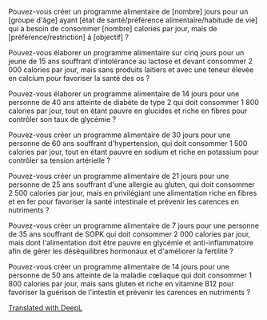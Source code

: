 Pouvez-vous créer un programme alimentaire de [nombre] jours pour un [groupe d'âge] ayant [état de santé/préférence alimentaire/habitude de vie] qui a besoin de consommer [nombre] calories par jour, mais de [préférence/restriction] à [objectif] ?

Pouvez-vous élaborer un programme alimentaire sur cinq jours pour un jeune de 15 ans souffrant d'intolérance au lactose et devant consommer 2 000 calories par jour, mais sans produits laitiers et avec une teneur élevée en calcium pour favoriser la santé des os ?

Pouvez-vous élaborer un programme alimentaire de 14 jours pour une personne de 40 ans atteinte de diabète de type 2 qui doit consommer 1 800 calories par jour, tout en étant pauvre en glucides et riche en fibres pour contrôler son taux de glycémie ?  
  
Pouvez-vous créer un programme alimentaire de 30 jours pour une personne de 60 ans souffrant d'hypertension, qui doit consommer 1 500 calories par jour, tout en étant pauvre en sodium et riche en potassium pour contrôler sa tension artérielle ?  
  
Pouvez-vous créer un programme alimentaire de 21 jours pour une personne de 25 ans souffrant d'une allergie au gluten, qui doit consommer 2 500 calories par jour, mais en privilégiant une alimentation riche en fibres et en fer pour favoriser la santé intestinale et prévenir les carences en nutriments ?  
  
Pouvez-vous créer un programme alimentaire de 7 jours pour une personne de 35 ans souffrant de SOPK qui doit consommer 2 000 calories par jour, mais dont l'alimentation doit être pauvre en glycémie et anti-inflammatoire afin de gérer les déséquilibres hormonaux et d'améliorer la fertilité ?  
  
Pouvez-vous créer un programme alimentaire de 14 jours pour une personne de 50 ans atteinte de la maladie cœliaque qui doit consommer 1 800 calories par jour, mais sans gluten et riche en vitamine B12 pour favoriser la guérison de l'intestin et prévenir les carences en nutriments ?  
  
[Translated with DeepL](https://www.deepl.com/translator?utm_source=windows&utm_medium=app&utm_campaign=windows-share)